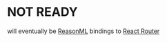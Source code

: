 # NOT READY

will eventually be [ReasonML](https://facebook.github.io/reason) bindings to [React Router](https://reacttraining.com/react-router/)
